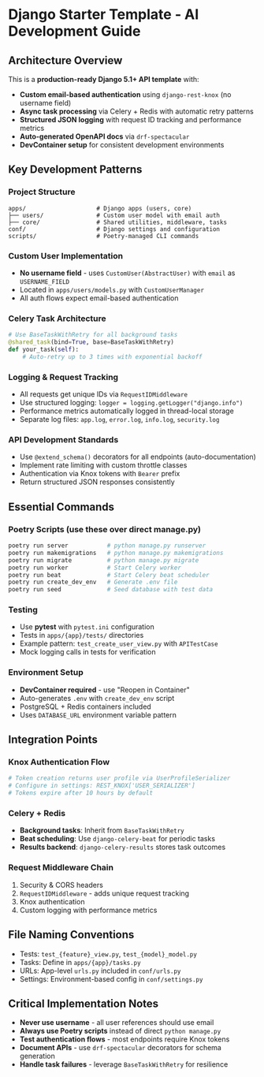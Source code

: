 # Django Starter Template - AI Development Guide

## Architecture Overview

This is a **production-ready Django 5.1+ API template** with:
- **Custom email-based authentication** using `django-rest-knox` (no username field)
- **Async task processing** via Celery + Redis with automatic retry patterns
- **Structured JSON logging** with request ID tracking and performance metrics
- **Auto-generated OpenAPI docs** via `drf-spectacular`
- **DevContainer setup** for consistent development environments

## Key Development Patterns

### Project Structure
```
apps/                    # Django apps (users, core)
├── users/               # Custom user model with email auth
├── core/                # Shared utilities, middleware, tasks
conf/                    # Django settings and configuration
scripts/                 # Poetry-managed CLI commands
```

### Custom User Implementation
- **No username field** - uses `CustomUser(AbstractUser)` with `email` as `USERNAME_FIELD`
- Located in `apps/users/models.py` with `CustomUserManager`
- All auth flows expect email-based authentication

### Celery Task Architecture
```python
# Use BaseTaskWithRetry for all background tasks
@shared_task(bind=True, base=BaseTaskWithRetry)
def your_task(self):
    # Auto-retry up to 3 times with exponential backoff
```

### Logging & Request Tracking
- All requests get unique IDs via `RequestIDMiddleware`
- Use structured logging: `logger = logging.getLogger("django.info")`
- Performance metrics automatically logged in thread-local storage
- Separate log files: `app.log`, `error.log`, `info.log`, `security.log`

### API Development Standards
- Use `@extend_schema()` decorators for all endpoints (auto-documentation)
- Implement rate limiting with custom throttle classes
- Authentication via Knox tokens with `Bearer` prefix
- Return structured JSON responses consistently

## Essential Commands

### Poetry Scripts (use these over direct manage.py)
```bash
poetry run server           # python manage.py runserver
poetry run makemigrations   # python manage.py makemigrations
poetry run migrate          # python manage.py migrate
poetry run worker           # Start Celery worker
poetry run beat             # Start Celery beat scheduler
poetry run create_dev_env   # Generate .env file
poetry run seed             # Seed database with test data
```

### Testing
- Use **pytest** with `pytest.ini` configuration
- Tests in `apps/{app}/tests/` directories
- Example pattern: `test_create_user_view.py` with `APITestCase`
- Mock logging calls in tests for verification

### Environment Setup
- **DevContainer required** - use "Reopen in Container"
- Auto-generates `.env` with `create_dev_env` script
- PostgreSQL + Redis containers included
- Uses `DATABASE_URL` environment variable pattern

## Integration Points

### Knox Authentication Flow
```python
# Token creation returns user profile via UserProfileSerializer
# Configure in settings: REST_KNOX['USER_SERIALIZER']
# Tokens expire after 10 hours by default
```

### Celery + Redis
- **Background tasks**: Inherit from `BaseTaskWithRetry`
- **Beat scheduling**: Use `django-celery-beat` for periodic tasks
- **Results backend**: `django-celery-results` stores task outcomes

### Request Middleware Chain
1. Security & CORS headers
2. `RequestIDMiddleware` - adds unique request tracking
3. Knox authentication
4. Custom logging with performance metrics

## File Naming Conventions
- Tests: `test_{feature}_view.py`, `test_{model}_model.py`
- Tasks: Define in `apps/{app}/tasks.py`
- URLs: App-level `urls.py` included in `conf/urls.py`
- Settings: Environment-based config in `conf/settings.py`

## Critical Implementation Notes
- **Never use username** - all user references should use email
- **Always use Poetry scripts** instead of direct `python manage.py`
- **Test authentication flows** - most endpoints require Knox tokens
- **Document APIs** - use `drf-spectacular` decorators for schema generation
- **Handle task failures** - leverage `BaseTaskWithRetry` for resilience
